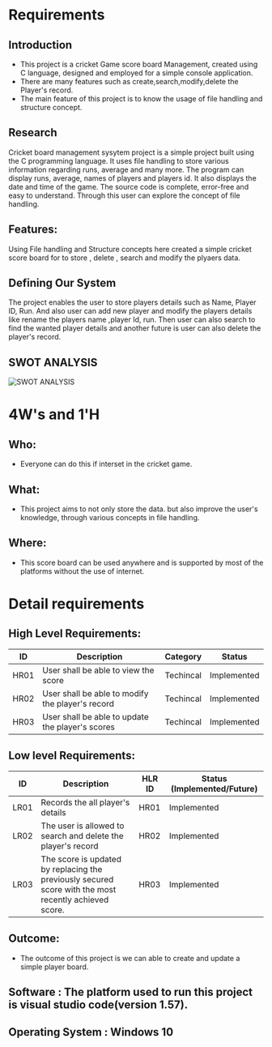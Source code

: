 # Requirements
## Introduction
 * This project is a cricket Game score board Management, created using C language, designed and employed for a simple console application.
 * There are many features such as create,search,modify,delete the Player's record.
 * The main feature of this project is to know the usage of file handling and structure concept.

## Research

Cricket board management sysytem  project is a simple project built using the C programming language. It uses file handling to store various information regarding runs, average and many more. The program can display runs, average, names of players and players id. It also displays the date and time of the game. The source code is complete, error-free and easy to understand. Through this user can explore the concept of file handling.


 ## Features:

Using File handling and Structure concepts here created a simple cricket score board for to store , delete , search and modify the plyaers data.

 
## Defining Our System

The project enables the user to store players details such as Name, Player ID, Run.
And also user can add new player and modify the  players details like rename the players name ,player Id, run. Then user can also search to find the wanted player details and another future is user can also delete the player's record.

## SWOT ANALYSIS
![SWOT ANALYSIS](https://github.com/12345292/Cricket-Board-Management-System/blob/main/1_Requirements/SWOT.png)

# 4W&#39;s and 1&#39;H

## Who:
* Everyone can do this if interset in the cricket game.

## What:
* This project aims to not only store the data. but also improve the user's knowledge, through various concepts in file handling.
 
## Where:
* This score board  can be used anywhere and is supported by most of the platforms without the use of internet.

# Detail requirements

## High Level Requirements: 
| ID | Description | Category | Status | 
| ----- | ----- | ------- | ---------|
| HR01 | User shall be able to view the score | Techincal | Implemented | 
| HR02 | User shall be able to modify the player's record | Techincal | Implemented|
| HR03 | User shall be able to update the player's scores | Techincal | Implemented |

##  Low level Requirements:
 
| ID | Description | HLR ID | Status (Implemented/Future) |
| ------ | --------- | ------ | ----- |
| LR01 | Records the all player's details | HR01 | Implemented |
| LR02 | The user is allowed to search and delete the player's record | HR02 | Implemented |
| LR03 | The score is updated by replacing the previously secured score with the most recently achieved score.| HR03 | Implemented|



## Outcome:
 
 * The outcome of this project is we can able to create and update a simple player board.
 
 
## Software : The platform used to run this project is visual studio code(version 1.57).

## Operating System : Windows 10

